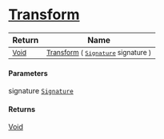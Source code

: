 # [Transform](./CentroidExtraction-100663556.md)



| Return | Name | 
| --- | --- | 
| <sub>[Void](https://docs.microsoft.com/en-us/dotnet/api/System.Void)</sub>| <sub>[Transform](./CentroidExtraction-100663556.md) ( [`Signature`](./../../Signature.md) signature )</sub>| <br>


#### Parameters
 signature  [`Signature`](./../../Signature.md)    
#### Returns
[Void](https://docs.microsoft.com/en-us/dotnet/api/System.Void)